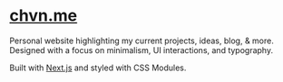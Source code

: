 # [chvn.me](https://chvn.me)

Personal website highlighting my current projects, ideas, blog, & more. Designed with a focus on minimalism, UI interactions, and typography.

Built with [Next.js](https://nextjs.org) and styled with CSS Modules.
